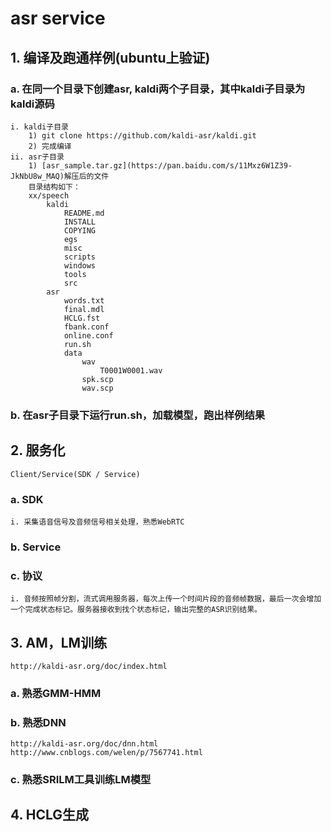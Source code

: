 # asr service
## 1. 编译及跑通样例(ubuntu上验证)
### a. 在同一个目录下创建asr, kaldi两个子目录，其中kaldi子目录为kaldi源码
    i. kaldi子目录
        1) git clone https://github.com/kaldi-asr/kaldi.git
        2) 完成编译
    ii. asr子目录 
        1) [asr_sample.tar.gz](https://pan.baidu.com/s/11Mxz6W1Z39-JkNbU8w_MAQ)解压后的文件	
        目录结构如下：
		xx/speech
			kaldi
				README.md
				INSTALL
				COPYING
				egs
				misc
				scripts
				windows
				tools
				src
			asr
				words.txt
				final.mdl
				HCLG.fst
				fbank.conf
				online.conf
				run.sh
				data
					wav
						T0001W0001.wav
					spk.scp
					wav.scp
		
### b. 在asr子目录下运行run.sh，加载模型，跑出样例结果
## 2. 服务化
	Client/Service(SDK / Service)
### a. SDK
	i. 采集语音信号及音频信号相关处理，熟悉WebRTC
### b. Service
### c. 协议
	i. 音频按照帧分割，流式调用服务器，每次上传一个时间片段的音频帧数据，最后一次会增加一个完成状态标记。服务器接收到找个状态标记，输出完整的ASR识别结果。
## 3. AM，LM训练
	http://kaldi-asr.org/doc/index.html
### a. 熟悉GMM-HMM
### b. 熟悉DNN
	http://kaldi-asr.org/doc/dnn.html 
	http://www.cnblogs.com/welen/p/7567741.html
### c. 熟悉SRILM工具训练LM模型
## 4. HCLG生成
